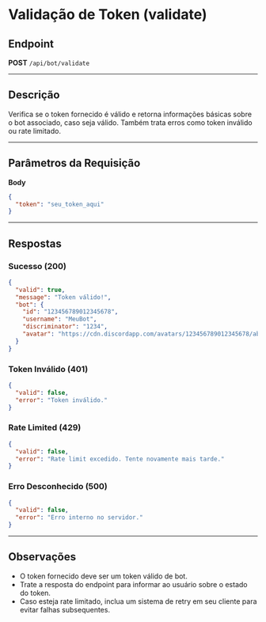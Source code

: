 # Validação de Token (validate)

## Endpoint

**POST** `/api/bot/validate`

---

## Descrição
Verifica se o token fornecido é válido e retorna informações básicas sobre o bot associado, caso seja válido. Também trata erros como token inválido ou rate limitado.

---

## Parâmetros da Requisição

**Body**
```json
{
  "token": "seu_token_aqui"
}
```

---

## Respostas

### Sucesso (200)
```json
{
  "valid": true,
  "message": "Token válido!",
  "bot": {
    "id": "123456789012345678",
    "username": "MeuBot",
    "discriminator": "1234",
    "avatar": "https://cdn.discordapp.com/avatars/123456789012345678/abc123.png"
  }
}
```

### Token Inválido (401)
```json
{
  "valid": false,
  "error": "Token inválido."
}
```

### Rate Limited (429)
```json
{
  "valid": false,
  "error": "Rate limit excedido. Tente novamente mais tarde."
}
```

### Erro Desconhecido (500)
```json
{
  "valid": false,
  "error": "Erro interno no servidor."
}
```

---

## Observações

- O token fornecido deve ser um token válido de bot.
- Trate a resposta do endpoint para informar ao usuário sobre o estado do token.
- Caso esteja rate limitado, inclua um sistema de retry em seu cliente para evitar falhas subsequentes.
